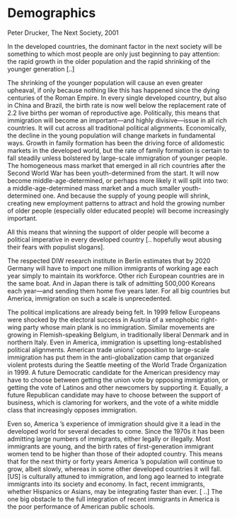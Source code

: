 # Demographics

Peter Drucker, The Next Society, 2001

In the developed countries, the dominant factor in the next society
will be something to which most people are only just beginning to pay
attention: the rapid growth in the older population and the rapid
shrinking of the younger generation [..]

The shrinking of the younger population will cause an even greater upheaval, if only because nothing like this has happened since the dying centuries of the Roman Empire. In every single developed country, but also in China and Brazil, the birth rate is now well below the replacement rate of 2.2 live births per woman of reproductive age. Politically, this means that immigration will become an important—and highly divisive—issue in all rich countries. It will cut across all traditional political alignments. Economically, the decline in the young population will change markets in fundamental ways. Growth in family formation has been the driving force of alldomestic markets in the developed world, but the rate of family formation is certain to fall steadily unless bolstered by large-scale immigration of younger people. The homogeneous mass market that emerged in all rich countries after the Second World War has been youth-determined from the start. It will now become middle-age-determined, or perhaps more likely it will split into two: a middle-age-determined mass market and a much smaller youth-determined one. And because the supply of young people will shrink, creating new employment patterns to attract and hold the growing number of older people (especially older educated people) will become increasingly important.

All this means that winning the support of older people will become a political imperative in every developed country [.. hopefully wout abusing their fears with populist slogans]. 

The respected DIW research institute in Berlin estimates that by 2020 Germany will have to import one million immigrants of working age each year simply to maintain its workforce. Other rich European countries are in the same boat. And in Japan there is talk of admitting 500,000 Koreans each year—and sending them home five years later. For all big countries but America, immigration on such a scale is unprecedented.

The political implications are already being felt. In 1999 fellow Europeans were shocked by the electoral success in Austria of a xenophobic right-wing party whose main plank is no immigration. Similar movements are growing in Flemish-speaking Belgium, in traditionally liberal Denmark and in northern Italy. Even in America, immigration is upsetting long-established political alignments. American trade unions’ opposition to large-scale immigration has put them in the anti-globalization camp that organized violent protests during the Seattle meeting of the World Trade Organization in 1999. A future Democratic candidate for the American presidency may have to choose between getting the union vote by opposing immigration, or getting the vote of Latinos and other newcomers by supporting it. Equally, a future Republican candidate may have to choose between the support of business, which is clamoring for workers, and the vote of a white middle class that increasingly opposes immigration.

Even so, America ’s experience of immigration should give it a lead in the developed world for several decades to come. Since the 1970s it has been admitting large numbers of immigrants, either legally or illegally. Most immigrants are young, and the birth rates of first-generation immigrant women tend to be higher than those of their adopted country. This means that for the next thirty or forty years America ’s population will continue to grow, albeit slowly, whereas in some other developed countries it will fall. [US]  is culturally attuned to immigration, and long ago learned to integrate immigrants into its society and economy. In fact, recent immigrants, whether Hispanics or Asians, may be integrating faster than ever. [ ..] The one big obstacle to the full integration of recent immigrants in America is the poor performance of American public schools. 















